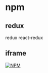 # npm

## redux

redux
react-redux

## iframe

[![NPM](https://nodei.co/npm/react-iframe-comm.png?downloads=true&stars=true)](https://nodei.co/npm/react-iframe-comm/)
